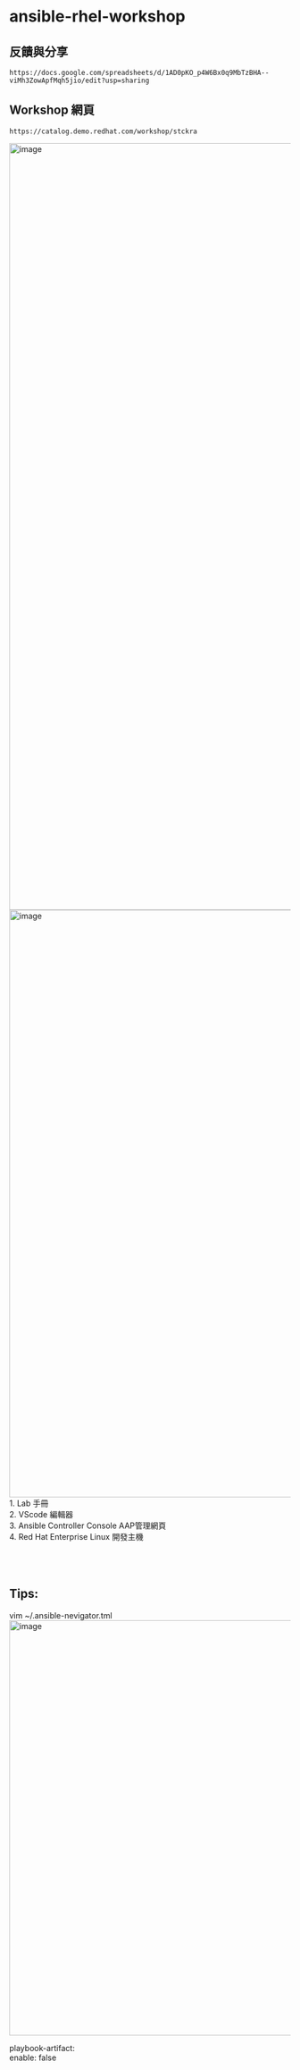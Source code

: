 # ansible-rhel-workshop

## 反饋與分享
```
https://docs.google.com/spreadsheets/d/1AD0pKO_p4W6Bx0q9MbTzBHA--viMh3ZowApfMqh5jio/edit?usp=sharing
```

## Workshop 網頁
``` bashå
https://catalog.demo.redhat.com/workshop/stckra
```

<img width="1372" alt="image" src="https://github.com/user-attachments/assets/9d87b302-6750-42cf-a919-1e7f1dbacc12" />

<img width="1051" alt="image" src="https://github.com/user-attachments/assets/d37f2aac-0543-4ed5-ab15-fb607c5082ad" />
1. Lab 手冊<br/>
2. VScode 編輯器<br/>
3. Ansible Controller Console AAP管理網頁<br/>
4. Red Hat Enterprise Linux 開發主機<br/>
<br/>
<br/>
<br/>


## Tips:

vim ~/.ansible-nevigator.tml
<br/>
<img width="743" alt="image" src="https://github.com/user-attachments/assets/4c0641f7-d038-4873-875f-f8e35ef0e494" />

  playbook-artifact:<br/>
    enable: false<br/>
